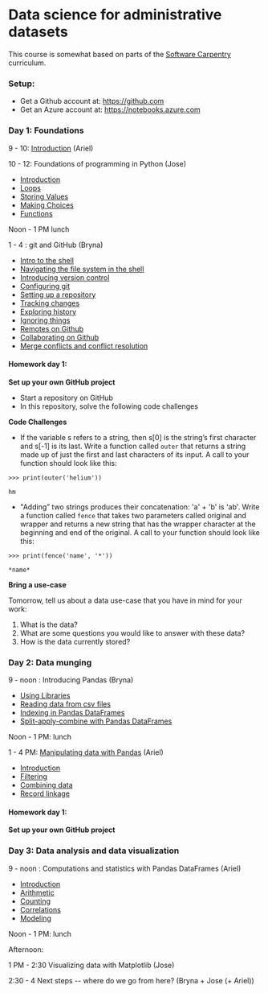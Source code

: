 # Data science for administrative datasets

This course is somewhat based on parts of the
[Software Carpentry](https://software-carpentry.org/) curriculum.

### Setup:

- Get a Github account at: https://github.com
- Get an Azure account at: https://notebooks.azure.com

### Day 1: Foundations

9 - 10: [Introduction](introduction/index.html) (Ariel)

10 - 12: Foundations of programming in Python (Jose)

- [Introduction](python_programming/001-introduction.md)
- [Loops](python_programming/002-loops.md)
- [Storing Values](python_programming/003-StoringValues.md)
- [Making Choices](python_programming/004-MakingChoices.md)
- [Functions](python_programming/005-functions.md)

Noon - 1 PM lunch

1 - 4 : git and GitHub (Bryna)

- [Intro to the shell](git_github/01-shell_intro.md)
- [Navigating the file system in the shell](git_github/02-shell_filedir.md)
- [Introducing version control](git_github/03-git_basics.md)
- [Configuring git](git_github/04-git_setup.md)
- [Setting up a repository](git_github/05-git_create.md)
- [Tracking changes](git_github/06-git_changes.md)
- [Exploring history](git_github/07-git_history.md)
- [Ignoring things](git_github/08-git_ignore.md)
- [Remotes on Github](git_github/09-github.md)
- [Collaborating on Github](git_github/10-git_collab.md)
- [Merge conflicts and conflict resolution](git_github/11-git_conflict.md)



#### Homework day 1:

**Set up your own GitHub project**

- Start a repository on GitHub
- In this repository, solve the following code challenges

**Code Challenges**  

- If the variable s refers to a string, then s[0] is the string’s first character and s[-1] is its last. Write a function called `outer` that returns a string made up of just the first and last characters of its input. A call to your function should look like this:

```
>>> print(outer('helium'))
```
```
hm
```

- "Adding” two strings produces their concatenation: 'a' + 'b' is 'ab'. Write a function called `fence` that takes two parameters called original and wrapper and returns a new string that has the wrapper character at the beginning and end of the original. A call to your function should look like this:

```
>>> print(fence('name', '*'))
```
```
*name*
```

**Bring a use-case**

Tomorrow, tell us about a data use-case that you have in mind for your work:

1. What is the data?
2. What are some questions you would like to answer with these data?
3. How is the data currently stored?

### Day 2: Data munging

9 - noon : Introducing Pandas (Bryna)

- [Using Libraries](pandas_intro/01-libraries.md)
- [Reading data from csv files](pandas_intro/02-reading-tabular.md)
- [Indexing in Pandas DataFrames](pandas_intro/03-data-frames.md)
- [Split-apply-combine with Pandas DataFrames](pandas_intro/04-split_apply_combine.md)

Noon - 1 PM: lunch

1 - 4 PM: [Manipulating data with Pandas](pandas_data_manipulation/README.md) (Ariel)

- [Introduction](pandas_data_manipulation/001-introduction.md)
- [Filtering](pandas_data_manipulation/002-filtering.md)
- [Combining data](pandas_data_manipulation/003-merging.md)
- [Record linkage](pandas_data_manipulation/004-deduplication-record-linkage.md)

#### Homework day 1:

**Set up your own GitHub project**




### Day 3: Data analysis and data visualization

9 - noon : Computations and statistics with Pandas DataFrames (Ariel)

- [Introduction](pandas_statistics/001-introduction.md)
- [Arithmetic](pandas_statistics/002-arithmetic.md)
- [Counting](pandas_statistics/003-counting.md)
- [Correlations](pandas_statistics/004-counting.md)
- [Modeling](pandas_statistics/005-statsmodels.md)


Noon - 1 PM: lunch

Afternoon:

1 PM - 2:30 Visualizing data with Matplotlib (Jose)

2:30 - 4 Next steps -- where do we go from here? (Bryna + Jose (+ Ariel))
